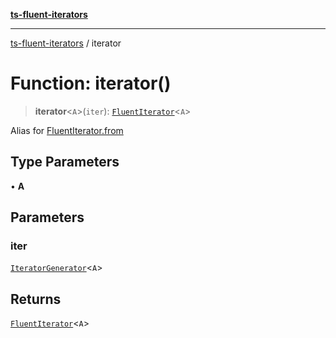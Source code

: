 [**ts-fluent-iterators**](../README.md)

---

[ts-fluent-iterators](../README.md) / iterator

# Function: iterator()

> **iterator**\<`A`\>(`iter`): [`FluentIterator`](../classes/FluentIterator.md)\<`A`\>

Alias for [FluentIterator.from](../classes/FluentIterator.md#from)

## Type Parameters

• **A**

## Parameters

### iter

[`IteratorGenerator`](../type-aliases/IteratorGenerator.md)\<`A`\>

## Returns

[`FluentIterator`](../classes/FluentIterator.md)\<`A`\>
